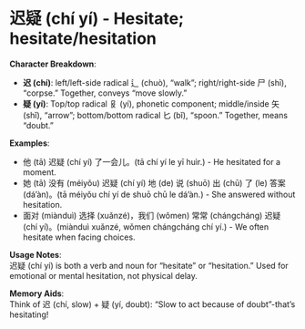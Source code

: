 # **迟疑 (chí yí) - Hesitate; hesitate/hesitation**

**Character Breakdown**:  
- **迟 (chí)**: left/left-side radical 辶 (chuò), “walk”; right/right-side 尸 (shī), “corpse.” Together, conveys “move slowly.”  
- **疑 (yí)**: Top/top radical 𠬝 (yí), phonetic component; middle/inside 矢 (shǐ), “arrow”; bottom/bottom radical 匕 (bǐ), “spoon.” Together, means “doubt.”

**Examples**:  
- 他 (tā) 迟疑 (chí yí) 了一会儿。(tā chí yí le yī huìr.) - He hesitated for a moment.  
- 她 (tā) 没有 (méiyǒu) 迟疑 (chí yí) 地 (de) 说 (shuō) 出 (chū) 了 (le) 答案 (dá’àn)。(tā méiyǒu chí yí de shuō chū le dá’àn.) - She answered without hesitation.  
- 面对 (miànduì) 选择 (xuǎnzé)，我们 (wǒmen) 常常 (chángcháng) 迟疑 (chí yí)。(miànduì xuǎnzé, wǒmen chángcháng chí yí.) - We often hesitate when facing choices.

**Usage Notes**:  
迟疑 (chí yí) is both a verb and noun for “hesitate” or “hesitation.” Used for emotional or mental hesitation, not physical delay.

**Memory Aids**:  
Think of 迟 (chí, slow) + 疑 (yí, doubt): “Slow to act because of doubt”-that’s hesitating!